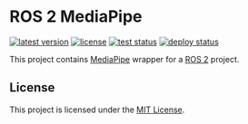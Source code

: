 # ROS 2 MediaPipe

[![latest version](https://img.shields.io/github/v/release/threeal/ros2_mediapipe)](https://github.com/threeal/ros2_mediapipe/releases/)
[![license](https://img.shields.io/github/license/threeal/ros2_mediapipe)](./LICENSE)
[![test status](https://img.shields.io/github/workflow/status/threeal/ros2_mediapipe/Build%20and%20Test?label=test)](https://github.com/threeal/ros2_mediapipe/actions/workflows/build-and-test.yml)
[![deploy status](https://img.shields.io/github/workflow/status/threeal/ros2_mediapipe/Deploy%20Debian?label=deploy)](https://github.com/threeal/ros2_mediapipe/actions/workflows/deploy-debian.yml)

This project contains [MediaPipe](https://google.github.io/mediapipe/) wrapper for a [ROS 2](https://ros.org/) project.

## License

This project is licensed under the [MIT License](./LICENSE).
